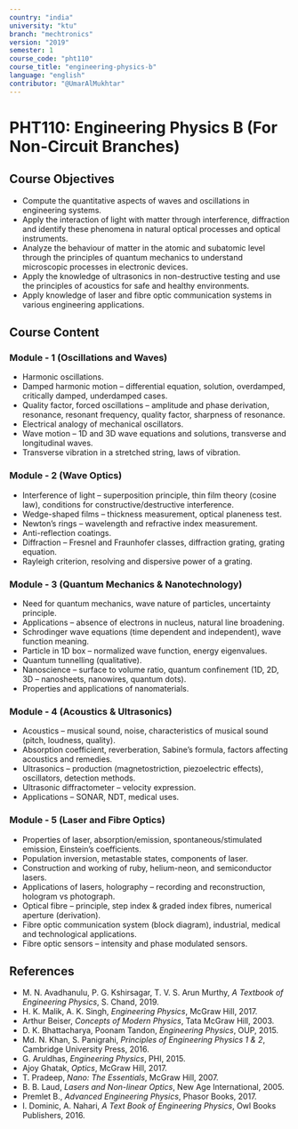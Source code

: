 ```yaml
---
country: "india"
university: "ktu"
branch: "mechtronics"
version: "2019"
semester: 1
course_code: "pht110"
course_title: "engineering-physics-b"
language: "english"
contributor: "@UmarAlMukhtar"
---
```


# PHT110: Engineering Physics B (For Non-Circuit Branches)

## Course Objectives

* Compute the quantitative aspects of waves and oscillations in engineering systems.  
* Apply the interaction of light with matter through interference, diffraction and identify these phenomena in natural optical processes and optical instruments.  
* Analyze the behaviour of matter in the atomic and subatomic level through the principles of quantum mechanics to understand microscopic processes in electronic devices.  
* Apply the knowledge of ultrasonics in non-destructive testing and use the principles of acoustics for safe and healthy environments.  
* Apply knowledge of laser and fibre optic communication systems in various engineering applications.  

## Course Content

### Module - 1 (Oscillations and Waves)

* Harmonic oscillations.  
* Damped harmonic motion – differential equation, solution, overdamped, critically damped, underdamped cases.  
* Quality factor, forced oscillations – amplitude and phase derivation, resonance, resonant frequency, quality factor, sharpness of resonance.  
* Electrical analogy of mechanical oscillators.  
* Wave motion – 1D and 3D wave equations and solutions, transverse and longitudinal waves.  
* Transverse vibration in a stretched string, laws of vibration.  

### Module - 2 (Wave Optics)

* Interference of light – superposition principle, thin film theory (cosine law), conditions for constructive/destructive interference.  
* Wedge-shaped films – thickness measurement, optical planeness test.  
* Newton’s rings – wavelength and refractive index measurement.  
* Anti-reflection coatings.  
* Diffraction – Fresnel and Fraunhofer classes, diffraction grating, grating equation.  
* Rayleigh criterion, resolving and dispersive power of a grating.  

### Module - 3 (Quantum Mechanics & Nanotechnology)

* Need for quantum mechanics, wave nature of particles, uncertainty principle.  
* Applications – absence of electrons in nucleus, natural line broadening.  
* Schrodinger wave equations (time dependent and independent), wave function meaning.  
* Particle in 1D box – normalized wave function, energy eigenvalues.  
* Quantum tunnelling (qualitative).  
* Nanoscience – surface to volume ratio, quantum confinement (1D, 2D, 3D – nanosheets, nanowires, quantum dots).  
* Properties and applications of nanomaterials.  

### Module - 4 (Acoustics & Ultrasonics)

* Acoustics – musical sound, noise, characteristics of musical sound (pitch, loudness, quality).  
* Absorption coefficient, reverberation, Sabine’s formula, factors affecting acoustics and remedies.  
* Ultrasonics – production (magnetostriction, piezoelectric effects), oscillators, detection methods.  
* Ultrasonic diffractometer – velocity expression.  
* Applications – SONAR, NDT, medical uses.  

### Module - 5 (Laser and Fibre Optics)

* Properties of laser, absorption/emission, spontaneous/stimulated emission, Einstein’s coefficients.  
* Population inversion, metastable states, components of laser.  
* Construction and working of ruby, helium-neon, and semiconductor lasers.  
* Applications of lasers, holography – recording and reconstruction, hologram vs photograph.  
* Optical fibre – principle, step index & graded index fibres, numerical aperture (derivation).  
* Fibre optic communication system (block diagram), industrial, medical and technological applications.  
* Fibre optic sensors – intensity and phase modulated sensors.  

## References

* M. N. Avadhanulu, P. G. Kshirsagar, T. V. S. Arun Murthy, *A Textbook of Engineering Physics*, S. Chand, 2019.  
* H. K. Malik, A. K. Singh, *Engineering Physics*, McGraw Hill, 2017.  
* Arthur Beiser, *Concepts of Modern Physics*, Tata McGraw Hill, 2003.  
* D. K. Bhattacharya, Poonam Tandon, *Engineering Physics*, OUP, 2015.  
* Md. N. Khan, S. Panigrahi, *Principles of Engineering Physics 1 & 2*, Cambridge University Press, 2016.  
* G. Aruldhas, *Engineering Physics*, PHI, 2015.  
* Ajoy Ghatak, *Optics*, McGraw Hill, 2017.  
* T. Pradeep, *Nano: The Essentials*, McGraw Hill, 2007.  
* B. B. Laud, *Lasers and Non-linear Optics*, New Age International, 2005.  
* Premlet B., *Advanced Engineering Physics*, Phasor Books, 2017.  
* I. Dominic, A. Nahari, *A Text Book of Engineering Physics*, Owl Books Publishers, 2016.  
